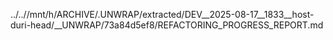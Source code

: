 ../..//mnt/h/ARCHIVE/.UNWRAP/extracted/DEV__2025-08-17__1833__host-duri-head/__UNWRAP/73a84d5ef8/REFACTORING_PROGRESS_REPORT.md